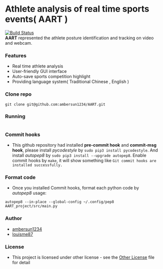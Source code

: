 # Athlete analysis of real time sports events( AART )
[![Build Status](https://travis-ci.com/ambersun1234/AART.svg?token=e57vJgMEsZsXRodR9BkR&branch=master)](https://travis-ci.com/ambersun1234/AART)
<br>
**AART** represented the athlete posture identification and tracking on video and webcam.

### Features
+ Real time athlete analysis
+ User-friendly GUI interface
+ Auto-save sports competition highlight
+ Providing language system( Traditional Chinese , English )

### Clone repo
```=1
git clone git@github.com:ambersun1234/AART.git
```

### Running
```=1

```

### Commit hooks
+ This github repository had installed **pre-commit hook** and **commit-msg hook**, please install *pycodestyle* by `sudo pip3 install pycodestyle`. And install *autopep8* by `sudo pip3 install --upgrade autopep8`. Enable commit hooks by `make`, it will show something like `Git commit hooks are installed successfully.`

### Format code
+ Once you installed Commit hooks, format each python code by *autopep8*
usage:
```=1
autopep8 --in-place --global-config ~/.config/pep8 AART_project/src/main.py
```

### Author
+ [ambersun1234](https://github.com/ambersun1234)
+ [louisme87](https://github.com/louisme87)

### License
+ This project is licensed under other license - see the [Other License]() file for detail
